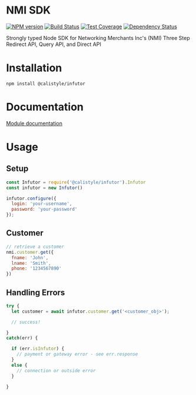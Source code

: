 # NMI SDK

[![NPM version][npm-image]][npm-url]
[![Build Status][ci-image]][ci-url]
[![Test Coverage][coverage-image]][coverage-url]
[![Dependency Status][daviddm-image]][daviddm-url]

Strongly typed Node SDK for Networking Merchants Inc's (NMI) Three Step Redirect API, Query API, and Direct API

# Installation
```
npm install @calistyle/infutor
```

# Documentation

[Module documentation](https://github.com/calistyle/infutor/docs.md)

# Usage

## Setup
```js
const Infutor = require('@calistyle/infutor').Infutor
const infutor = new Infutor()

infutor.configure({
  login: 'your-username',
  password: 'your-password'
});
```

## Customer
```js
// retrieve a customer
nmi.customer.get({
  fname: 'John',
  lname: 'Smith',
  phone: '1234567890'
})
```

## Handling Errors
```js
try {
  let customer = await infutor.customer.get('<customer_obj>');

  // success!

}
catch(err) {

  if (err.isInfutor) {
    // payment or gateway error - see err.response
  }
  else {
    // connection or outside error
  }

}
```

[npm-image]: https://img.shields.io/npm/v/@calistyle/infutor.svg?style=flat-square
[npm-url]: https://npmjs.org/package/@calistyle/infutor
[ci-image]: https://img.shields.io/circleci/project/github/CaliStyle/infutor/master.svg
[ci-url]: https://circleci.com/gh/CaliStyle/infutor/tree/master
[daviddm-image]: http://img.shields.io/david/CaliStyle/infutor.svg?style=flat-square
[daviddm-url]: https://david-dm.org/CaliStyle/infutor
[coverage-image]: https://img.shields.io/codeclimate/coverage/github/CaliStyle/infutor.svg?style=flat-square
[coverage-url]: https://codeclimate.com/github/CaliStyle/infutor/coverage

